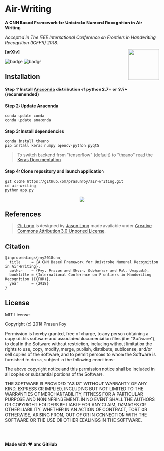 # Air-Writing
**A CNN Based Framework for Unistroke Numeral Recognition in Air-Writing.**

*Accepted in The IEEE International Conference on Frontiers in Handwriting Recognition (ICFHR) 2018.*

**[[arXiv]](https://arxiv.org/abs/2303.07989)**
<img align='right' height='100' src='https://github.com/prasunroy/air-writing/blob/master/assets/logo.png' />

![badge](https://github.com/prasunroy/air-writing/blob/master/assets/badge_1.svg)
![badge](https://github.com/prasunroy/air-writing/blob/master/assets/badge_2.svg)

## Installation
#### Step 1: Install [Anaconda](https://www.anaconda.com/download/) distribution of python 2.7+ or 3.5+ (recommended)
#### Step 2: Update Anaconda
```
conda update conda
conda update anaconda
```
#### Step 3: Install dependencies
```
conda install theano
pip install keras numpy opencv-python pyqt5
```
>To switch backend from "tensorflow" (default) to "theano" read the [Keras Documentation](https://keras.io/backend/).
#### Step 4: Clone repository and launch application
```
git clone https://github.com/prasunroy/air-writing.git
cd air-writing
python app.py
```
<p align='center'>
  <img src='https://github.com/prasunroy/air-writing/raw/master/assets/image.png' />
</p>

## References

>[Git Logo](https://github.com/prasunroy/air-writing/raw/master/assets/button_repo.png) is designed by [Jason Long](https://github.com/jasonlong) made available under [Creative Commons Attribution 3.0 Unported License](https://creativecommons.org/licenses/by/3.0/deed.en).

## Citation
```
@inproceedings{roy2018cnn,
  title     = {A CNN Based Framework for Unistroke Numeral Recognition in Air-Writing},
  author    = {Roy, Prasun and Ghosh, Subhankar and Pal, Umapada},
  booktitle = {International Conference on Frontiers in Handwriting Recognition (ICFHR)},
  year      = {2018}
}
```

## License
MIT License

Copyright (c) 2018 Prasun Roy

Permission is hereby granted, free of charge, to any person obtaining a copy of this software and associated documentation files (the "Software"), to deal in the Software without restriction, including without limitation the rights to use, copy, modify, merge, publish, distribute, sublicense, and/or sell copies of the Software, and to permit persons to whom the Software is furnished to do so, subject to the following conditions:

The above copyright notice and this permission notice shall be included in all copies or substantial portions of the Software.

THE SOFTWARE IS PROVIDED "AS IS", WITHOUT WARRANTY OF ANY KIND, EXPRESS OR IMPLIED, INCLUDING BUT NOT LIMITED TO THE WARRANTIES OF MERCHANTABILITY, FITNESS FOR A PARTICULAR PURPOSE AND NONINFRINGEMENT. IN NO EVENT SHALL THE AUTHORS OR COPYRIGHT HOLDERS BE LIABLE FOR ANY CLAIM, DAMAGES OR OTHER LIABILITY, WHETHER IN AN ACTION OF CONTRACT, TORT OR OTHERWISE, ARISING FROM, OUT OF OR IN CONNECTION WITH THE SOFTWARE OR THE USE OR OTHER DEALINGS IN THE SOFTWARE.

<br />
<br />


**Made with** :heart: **and GitHub**
